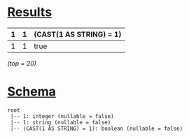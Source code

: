 # [Results](#tab/results)

|1  |1  |(CAST(1 AS STRING) = 1)|
|---|---|-----------------------|
|1  |1  |true                   |

_(top = 20)_

# [Schema](#tab/schema)

```shell
root
 |-- 1: integer (nullable = false)
 |-- 1: string (nullable = false)
 |-- (CAST(1 AS STRING) = 1): boolean (nullable = false)

```
